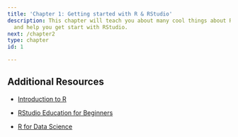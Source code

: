 ```yaml
---
title: 'Chapter 1: Getting started with R & RStudio'
description: This chapter will teach you about many cool things about R and RStudio
  and help you get start with RStudio.
next: /chapter2
type: chapter
id: 1

---
```

<exercise id="1" title="Windows: Installing R and RStudio" type="slides">

<slides source="chapter1_01_windows"> </slides>

</exercise>

<exercise id="2" title="macOS: Installing R and RStudio" type="slides">

<slides source="chapter1_01_Install"> </slides>

</exercise>

<exercise id="3" title="RStudio basics" type="slides">

<slides source="chapter_1_02_RStudio_basics">
</slides>

</exercise>

<exercise id="4" title="Additional Resources">

## Additional Resources

-   [Introduction to R](https://cengel.github.io/R-intro/)

-   [RStudio Education for
    Beginners](https://education.rstudio.com/learn/beginner/)

-   [R for Data Science](https://r4ds.had.co.nz)

</exercise>
